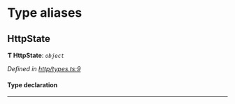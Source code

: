 

# Type aliases

<a id="httpstate"></a>

##  HttpState

**Ƭ HttpState**: *`object`*

*Defined in [http/types.ts:9](https://github.com/polkadot-js/api/blob/5b97824/packages/rpc-provider/src/http/types.ts#L9)*

#### Type declaration

___

